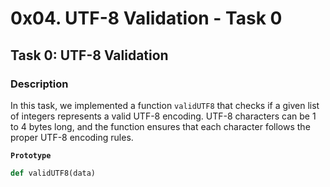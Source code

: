 # 0x04. UTF-8 Validation - Task 0

## Task 0: UTF-8 Validation

### Description

In this task, we implemented a function `validUTF8` that checks if a given list of integers represents a valid UTF-8 encoding. UTF-8 characters can be 1 to 4 bytes long, and the function ensures that each character follows the proper UTF-8 encoding rules.

**`Prototype`**

```python
def validUTF8(data)
```
